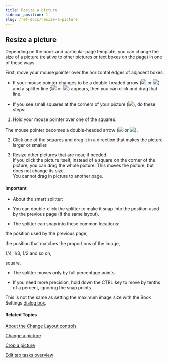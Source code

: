 ```yaml
---
title: Resize a picture
sidebar_position: 1
slug: /ref-docs/resize-a-picture
---
```


## Resize a picture

Depending on the book and particular page template, you can change the size of a picture (relative to other pictures or text boxes on the page) in one of these ways.

First, move your mouse pointer over the horizontal edges of adjacent boxes.

-   If your mouse pointer changes to be a double-headed arrow (![](/ref-docs-assets/images/Tasks/Edit_tasks/vertical_lines_w_arrows.GIF) or ![](/ref-docs-assets/images/Tasks/Edit_tasks/horizontal_lines_w_arrows.GIF)) and a splitter line (![](/ref-docs-assets/images/Tasks/Edit_tasks/ResizeHorizontally.png) or ![](/ref-docs-assets/images/Tasks/Edit_tasks/ResizeVertical.png)) appears, then you can click and drag that line.
    
-   If you see small squares at the corners of your picture (![](/ref-docs-assets/images/Tasks/resizesquare.png)), do these steps:
    

1.  Hold your mouse pointer over one of the squares. 
    

The mouse pointer becomes a double-headed arrow (![](/ref-docs-assets/images/Tasks/doubleheadedresizeimage.png) or ![](/ref-docs-assets/images/Tasks/doubleheadedresizeimage2.png)).

2.  Click one of the squares and drag it in a direction that makes the picture larger or smaller.
    
3.  Resize other pictures that are near, if needed.  
    If you click the picture itself, instead of a square on the corner of the picture, you can drag the whole picture. This moves the picture, but does not change its size.  
    You cannot drag in picture to another page.
    

#### Important

-   About the smart splitter:
    
-   You can double-click the splitter to make it snap into the position used by the previous page (if the same layout).
    
-   The splitter can snap into these common locations:
    

the position used by the previous page,

the position that matches the proportions of the image,

1/4, 1/3, 1/2 and so on,

square.

-   The splitter moves only by full percentage points.
    
-   If you need more precision, hold down the CTRL key to move by tenths of a percent, ignoring the snap points.
    

This is not the same as setting the maximum image size with the Book Settings [dialog box](../../User_Interface/Dialog_boxes/Book_Settings_dialog_box.md).

#### Related Topics

[About the Change Layout controls](About_the_Change_Layout_controls.md)

[Change a picture](Change_picture.md)

[Crop a picture](Crop_a_picture.md)

[Edit tab tasks overview](Edit_tasks_overview.md)